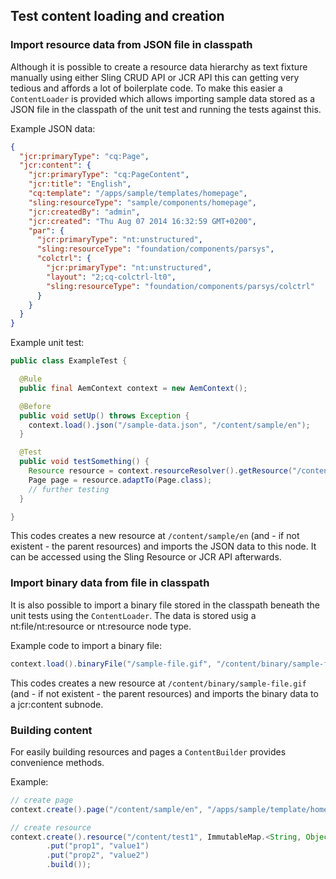 ## Test content loading and creation

### Import resource data from JSON file in classpath

Although it is possible to create a resource data hierarchy as text fixture manually using either Sling CRUD API
or JCR API this can getting very tedious and affords a lot of boilerplate code. To make this easier a `ContentLoader`
is provided which allows importing sample data stored as a JSON file in the classpath of the unit test and running
the tests against this.

Example JSON data:

```json
{
  "jcr:primaryType": "cq:Page",
  "jcr:content": {
    "jcr:primaryType": "cq:PageContent",
    "jcr:title": "English",
    "cq:template": "/apps/sample/templates/homepage",
    "sling:resourceType": "sample/components/homepage",
    "jcr:createdBy": "admin",
    "jcr:created": "Thu Aug 07 2014 16:32:59 GMT+0200",
    "par": {
      "jcr:primaryType": "nt:unstructured",
      "sling:resourceType": "foundation/components/parsys",
      "colctrl": {
        "jcr:primaryType": "nt:unstructured",
        "layout": "2;cq-colctrl-lt0",
        "sling:resourceType": "foundation/components/parsys/colctrl"
      }
    }
  }
}
```

Example unit test:

```java
public class ExampleTest {

  @Rule
  public final AemContext context = new AemContext();

  @Before
  public void setUp() throws Exception {
    context.load().json("/sample-data.json", "/content/sample/en");
  }

  @Test
  public void testSomething() {
    Resource resource = context.resourceResolver().getResource("/content/sample/en");
    Page page = resource.adaptTo(Page.class);
    // further testing
  }

}

```

This codes creates a new resource at `/content/sample/en` (and - if not existent - the parent resources) and
imports the JSON data to this node. It can be accessed using the Sling Resource or JCR API afterwards.


### Import binary data from file in classpath

It is also possible to import a binary file stored in the classpath beneath the unit tests using the `ContentLoader`.
The data is stored usig a nt:file/nt:resource or nt:resource node type.

Example code to import a binary file:

```java
context.load().binaryFile("/sample-file.gif", "/content/binary/sample-file.gif");
```

This codes creates a new resource at `/content/binary/sample-file.gif` (and - if not existent - the parent
resources) and imports the binary data to a jcr:content subnode.


### Building content

For easily building resources and pages a `ContentBuilder` provides convenience methods.

Example:

```java
// create page
context.create().page("/content/sample/en", "/apps/sample/template/homepage");

// create resource
context.create().resource("/content/test1", ImmutableMap.<String, Object>builder()
        .put("prop1", "value1")
        .put("prop2", "value2")
        .build());
```

